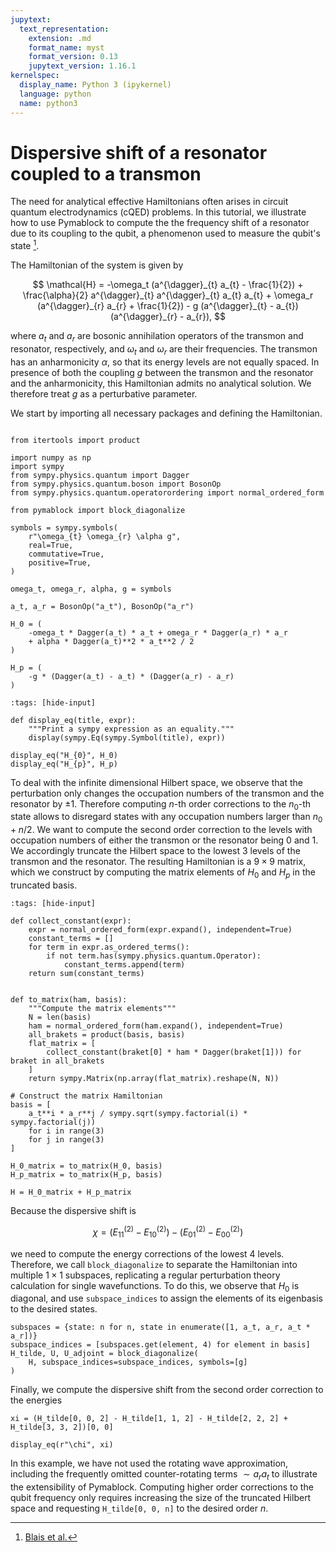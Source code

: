 ```yaml
---
jupytext:
  text_representation:
    extension: .md
    format_name: myst
    format_version: 0.13
    jupytext_version: 1.16.1
kernelspec:
  display_name: Python 3 (ipykernel)
  language: python
  name: python3
---
```


# Dispersive shift of a resonator coupled to a transmon

The need for analytical effective Hamiltonians often arises in circuit quantum electrodynamics (cQED) problems.
In this tutorial, we illustrate how to use Pymablock to compute the the frequency shift of a resonator due to its coupling to the qubit, a phenomenon used to measure the qubit's state [^1^].

[^1^]: [Blais et al.](https://journals.aps.org/pra/abstract/10.1103/PhysRevA.69.062320)

The Hamiltonian of the system is given by

$$
    \mathcal{H} =
    -\omega_t (a^{\dagger}_{t} a_{t} - \frac{1}{2})
    + \frac{\alpha}{2} a^{\dagger}_{t} a^{\dagger}_{t} a_{t} a_{t} +
    \omega_r (a^{\dagger}_{r} a_{r} + \frac{1}{2}) -
    g (a^{\dagger}_{t} - a_{t}) (a^{\dagger}_{r} - a_{r}),
$$

where $a_t$ and $a_r$ are bosonic annihilation operators of the transmon and resonator, respectively, and $\omega_t$ and $\omega_r$ are their frequencies.
The transmon has an anharmonicity $\alpha$, so that its energy levels are not equally spaced.
In presence of both the coupling $g$ between the transmon and the resonator and the anharmonicity, this Hamiltonian admits no analytical solution.
We therefore treat $g$ as a perturbative parameter.

We start by importing all necessary packages and defining the Hamiltonian.

```{code-cell} ipython3

from itertools import product

import numpy as np
import sympy
from sympy.physics.quantum import Dagger
from sympy.physics.quantum.boson import BosonOp
from sympy.physics.quantum.operatorordering import normal_ordered_form

from pymablock import block_diagonalize

symbols = sympy.symbols(
    r"\omega_{t} \omega_{r} \alpha g",
    real=True,
    commutative=True,
    positive=True,
)

omega_t, omega_r, alpha, g = symbols

a_t, a_r = BosonOp("a_t"), BosonOp("a_r")

H_0 = (
    -omega_t * Dagger(a_t) * a_t + omega_r * Dagger(a_r) * a_r
    + alpha * Dagger(a_t)**2 * a_t**2 / 2
)

H_p = (
    -g * (Dagger(a_t) - a_t) * (Dagger(a_r) - a_r)
)
```


```{code-cell} ipython3
:tags: [hide-input]

def display_eq(title, expr):
    """Print a sympy expression as an equality."""
    display(sympy.Eq(sympy.Symbol(title), expr))

display_eq("H_{0}", H_0)
display_eq("H_{p}", H_p)
```

To deal with the infinite dimensional Hilbert space, we observe that the perturbation only changes the occupation numbers of the transmon and the resonator by $\pm 1$.
Therefore computing $n$-th order corrections to the $n_0$-th state allows to disregard states with any occupation numbers larger than $n_0 + n/2$.
We want to compute the second order correction to the levels with occupation numbers of either the transmon or the resonator being $0$ and $1$.
We accordingly truncate the Hilbert space to the lowest 3 levels of the transmon and the resonator.
The resulting Hamiltonian is a $9 \times 9$ matrix, which we construct by computing the matrix elements of $H_0$ and $H_p$ in the truncated basis.

```{code-cell} ipython3
:tags: [hide-input]

def collect_constant(expr):
    expr = normal_ordered_form(expr.expand(), independent=True)
    constant_terms = []
    for term in expr.as_ordered_terms():
        if not term.has(sympy.physics.quantum.Operator):
            constant_terms.append(term)
    return sum(constant_terms)


def to_matrix(ham, basis):
    """Compute the matrix elements"""
    N = len(basis)
    ham = normal_ordered_form(ham.expand(), independent=True)
    all_brakets = product(basis, basis)
    flat_matrix = [
        collect_constant(braket[0] * ham * Dagger(braket[1])) for braket in all_brakets
    ]
    return sympy.Matrix(np.array(flat_matrix).reshape(N, N))
```

```{code-cell} ipython3
# Construct the matrix Hamiltonian
basis = [
    a_t**i * a_r**j / sympy.sqrt(sympy.factorial(i) * sympy.factorial(j))
    for i in range(3)
    for j in range(3)
]

H_0_matrix = to_matrix(H_0, basis)
H_p_matrix = to_matrix(H_p, basis)

H = H_0_matrix + H_p_matrix
```

Because the dispersive shift is

$$
\chi = (E^{(2)}_{11} - E^{(2)}_{10}) - (E^{(2)}_{01} - E^{(2)}_{00})
$$

we need to compute the energy corrections of the lowest $4$ levels.
Therefore, we call `block_diagonalize` to separate the Hamiltonian into multiple $1 \times 1$ subspaces, replicating a regular perturbation theory calculation for single wavefunctions.
To do this, we observe that $H_0$ is diagonal, and use `subspace_indices` to assign the elements of its eigenbasis to the desired states.

```{code-cell} ipython3
subspaces = {state: n for n, state in enumerate([1, a_t, a_r, a_t * a_r])}
subspace_indices = [subspaces.get(element, 4) for element in basis]
H_tilde, U, U_adjoint = block_diagonalize(
    H, subspace_indices=subspace_indices, symbols=[g]
)
```

Finally, we compute the dispersive shift from the second order correction to the energies

```{code-cell} ipython3
xi = (H_tilde[0, 0, 2] - H_tilde[1, 1, 2] - H_tilde[2, 2, 2] + H_tilde[3, 3, 2])[0, 0]

display_eq(r"\chi", xi)
```

In this example, we have not used the rotating wave approximation, including the frequently omitted counter-rotating terms $\sim a_{r} a_{t}$ to illustrate the extensibility of Pymablock.
Computing higher order corrections to the qubit frequency only requires increasing the size of the truncated Hilbert space and requesting `H_tilde[0, 0, n]` to the desired order $n$.
